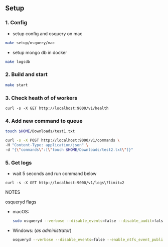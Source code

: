 ## Setup

### 1. Config

- setup config and osquery
  on mac

```bash
make setup/osquery/mac
```

- setup mongo db in docker

```bash
make logsdb
```

### 2. Build and start

```bash
make start
```

### 3. Check heath of of workers

`curl -s -X GET http://localhost:9000/v1/health`

### 4. Add new command to queue

```bash
touch $HOME/Downloads/test1.txt
```

```bash
curl -s -X POST http://localhost:9000/v1/commands \
-H "Content-Type: application/json" \
-d "{\"commands\":[\"touch $HOME/Downloads/test2.txt\"]}"
```

### 5. Get logs

- wait 5 seconds and run command below

`curl -s -X GET http://localhost:9000/v1/logs\?limit=2`

NOTES

osqueryd flags

- macOS:

  ```bash
  sudo osqueryd --verbose --disable_events=false --disable_audit=false --disable_endpointsecurity=false --disable_endpointsecurity_fim=false --enable_file_events=true
  ```

- Windows: (_as administrator_)

  ```bash
  osqueryd --verbose --disable_events=false --enable_ntfs_event_publisher=true --enable_powershell_events_subscriber=true --enable_windows_events_publisher=true --enable_windows_events_subscriber=true

  ```
